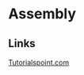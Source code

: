 # Assembly

## Links
[Tutorialspoint.com](https://www.tutorialspoint.com/assembly_programming/index.htm)
